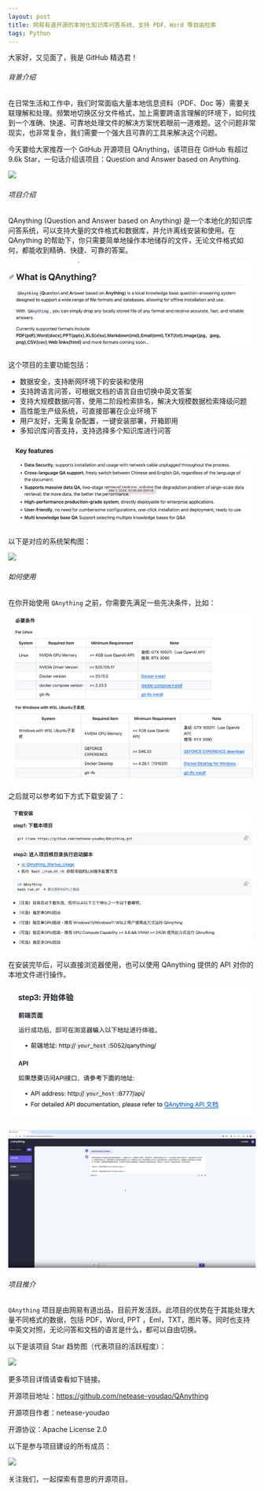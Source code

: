 ```yaml
---
layout: post
title: 网易有道开源的本地化知识库问答系统，支持 PDF、Word 等自由检索
tags: Python
---
```


大家好，又见面了，我是 GitHub 精选君！

###### 背景介绍

在日常生活和工作中，我们时常面临大量本地信息资料（PDF、Doc 等）需要关联理解和处理。频繁地切换区分文件格式，加上需要跨语言理解的环境下，如何找到一个准确、快速、可靠地处理文件的解决方案恍若眼前一道难题。这个问题非常现实，也非常复杂，我们需要一个强大且可靠的工具来解决这个问题。

今天要给大家推荐一个 GitHub 开源项目 QAnything，该项目在 GitHub 有超过 9.6k Star，一句话介绍该项目：Question and Answer based on Anything.

![](https://raw.githubusercontent.com/netease-youdao/QAnything/master/docs/images/qanything_logo.png)

###### 项目介绍

QAnything (Question and Answer based on Anything) 是一个本地化的知识库问答系统，可以支持大量的文件格式和数据库，并允许离线安装和使用。在 QAnything 的帮助下，你只需要简单地操作本地储存的文件，无论文件格式如何，都能收到精确、快捷、可靠的答案。

![](https://raw.githubusercontent.com/ZhuPeng/pic/master/images/compress_image-20240521223014540.png)

这个项目的主要功能包括：

- 数据安全，支持断网环境下的安装和使用
- 支持跨语言问答，可根据文档的语言自由切换中英文答案
- 支持大规模数据问答，使用二阶段检索排名，解决大规模数据检索降级问题
- 高性能生产级系统，可直接部署在企业环境下
- 用户友好，无需复杂配置，一键安装部署，开箱即用
- 多知识库问答支持，支持选择多个知识库进行问答

![](https://raw.githubusercontent.com/ZhuPeng/pic/master/images/compress_image-20240521223035862.png)

以下是对应的系统架构图：

![](https://raw.githubusercontent.com/netease-youdao/QAnything/master/docs/images/qanything_arch.png)

###### 如何使用

在你开始使用 `QAnything` 之前，你需要先满足一些先决条件，比如：

![](https://raw.githubusercontent.com/ZhuPeng/pic/master/images/compress_image-20240310222736786.png)

之后就可以参考如下方式下载安装了：

![](https://raw.githubusercontent.com/ZhuPeng/pic/master/images/compress_image-20240310222813301.png)

在安装完毕后，可以直接浏览器使用，也可以使用 QAnything 提供的 API 对你的本地文件进行操作。

![](https://raw.githubusercontent.com/ZhuPeng/pic/master/images/compress_image-20240310222842955.png)

![](https://raw.githubusercontent.com/ZhuPeng/pic/master/images/compress_image-20240310223017837.png)

###### 项目推介

`QAnything` 项目是由网易有道出品，目前开发活跃。此项目的优势在于其能处理大量不同格式的数据，包括 PDF，Word, PPT ，Eml，TXT，图片等。同时也支持中英文对照，无论问答和文档的语言是什么，都可以自由切换。


以下是该项目 Star 趋势图（代表项目的活跃程度）：

![](https://api.star-history.com/svg?repos=netease-youdao/QAnything&type=Timeline)

更多项目详情请查看如下链接。

开源项目地址：https://github.com/netease-youdao/QAnything 

开源项目作者：netease-youdao

开源协议：Apache License 2.0

以下是参与项目建设的所有成员：

![](https://contrib.rocks/image?repo=netease-youdao/QAnything)

关注我们，一起探索有意思的开源项目。

